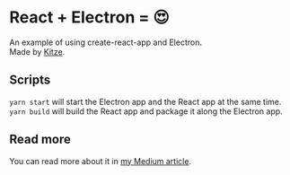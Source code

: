# React + Electron = 😍

An example of using create-react-app and Electron.  
Made by [Kitze](https://twitter.com/thekitze).

## Scripts
```yarn start``` will start the Electron app and the React app at the same time.  
```yarn build``` will build the React app and package it along the Electron app.

## Read more
You can read more about it in [my Medium article]([https://medium.com/@kitze/%EF%B8%8F-from-react-to-an-electron-app-ready-for-production-a0468ecb1da3]).
